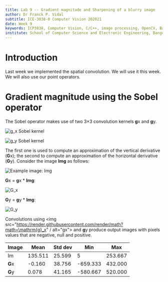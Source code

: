 ```yaml
---
title: Lab 9 -- Gradient magnitude and Sharpening of a blurry image
author: Dr Franck P. Vidal
subtitle: ICE-3038-0 Computer Vision 202021
date: Week 9
keywords: ICP3038, Computer Vision, C/C++, image processing, OpenCV, Bangor University, School of Computer Science and Electronic Engineering
institute: School of Computer Science and Electronic Engineering, Bangor University
---
```


# Introduction

Last week we implemented the spatial convolution. We will use it this week. We will also use our point operators.

# Gradient magnitude using the Sobel operator

The Sobel operator makes use of two 3×3 convolution kernels **g**x and **g**y.

![$g_x$ Sobel kernel](img/g_x.png)
<!-- mathbf{g}_x=\left[\begin{array}{ccc}+1&0&-1\\+2&0&-2\\+1&0&-1\\\end{array}\right]" alt="g_x Sobel kernel" /> -->

![$g_y$ Sobel kernel](img/g_y.png)
<!-- \mathbf{G}_y=\left[\begin{array}{ccc}+1&+2&+1\\0&0&0\\-1&-2&-1\\\end{array}\right]-->

The first one is used to compute an approximation of the vertical derivative (**G**x); the second to compute an approximation of the horizontal derivative (**G**y).
Consider the image **Img** as follows:

![Example image: Img](img/Img.png)

**G**x =  **g**x * **Img**:

![$G_x$](img/vertical-derivative.png)
<!-- mathbf{g}_x=\left[\begin{array}{ccc}+1&0&-1\\+2&0&-2\\+1&0&-1\\\end{array}\right]" alt="g_x Sobel kernel" /> -->

**G**y =  **g**y * **Img**:

![$G_y$](img/horizontal-derivative.png)

<!-- \mathbf{G}_y=\left[\begin{array}{ccc}+1&+2&+1\\0&0&0\\-1&-2&-1\\\end{array}\right]-->


Convolutions using <img src="https://render.githubusercontent.com/render/math?math=\mathrm{g}_x" / alt="gx"> and **g**y produce output images with pixels values that are negative, null and positive.

| Image  | Mean    | Std dev | Min      | Max     |
|--------|---------|---------|----------|---------|
| Im     | 135.511 | 25.599  | 5        | 253.667 |
| **G**x | -0.160  | 38.756  | -659.333 | 432.000 |
| **G**y | 0.078   | 41.165  | -580.667 | 520.000 |
